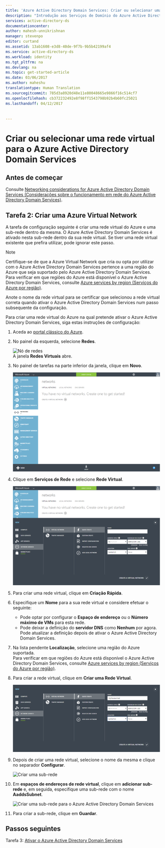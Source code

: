```yaml
---
title: 'Azure Active Directory Domain Services: Criar ou selecionar uma rede virtual | Microsoft Docs'
description: "Introdução aos Serviços de Domínio do Azure Active Directory"
services: active-directory-ds
documentationcenter: 
author: mahesh-unnikrishnan
manager: stevenpo
editor: curtand
ms.assetid: 13ab1608-e3d8-40de-9f7b-9b5b42199af4
ms.service: active-directory-ds
ms.workload: identity
ms.tgt_pltfrm: na
ms.devlang: na
ms.topic: get-started-article
ms.date: 03/06/2017
ms.author: maheshu
translationtype: Human Translation
ms.sourcegitcommit: 785d3a8920d48e11e80048665e9866f16c514cf7
ms.openlocfilehash: cb372232492e8f98ff1543798b92b4b60fc25021
ms.lasthandoff: 04/12/2017


---
```

# <a name="create-or-select-a-virtual-network-for-azure-active-directory-domain-services"></a>Criar ou selecionar uma rede virtual para o Azure Active Directory Domain Services
## <a name="before-you-begin"></a>Antes de começar
Consulte [Networking considerations for Azure Active Directory Domain Services (Considerações sobre o funcionamento em rede do Azure Active Directory Domain Services)](active-directory-ds-networking.md).

## <a name="task-2-create-an-azure-virtual-network"></a>Tarefa 2: Criar uma Azure Virtual Network
A tarefa de configuração seguinte é criar uma rede virtual do Azure e uma sub-rede dentro da mesma. O Azure Active Directory Domain Services é ativado nesta sub-rede dentro da sua rede virtual. Se tiver uma rede virtual existente que prefira utilizar, pode ignorar este passo.

> [!NOTE]
> Certifique-se de que a Azure Virtual Network que cria ou opta por utilizar com o Azure Active Directory Domain Services pertence a uma região do Azure que seja suportado pelo Azure Active Directory Domain Services. Para verificar em que regiões do Azure está disponível o Azure Active Directory Domain Services, consulte [Azure services by region (Serviços do Azure por região)](https://azure.microsoft.com/regions/#services/).
>
>Anote o nome da rede virtual para se certificar que selecionou a rede virtual correta quando ativar o Azure Active Directory Domain Services num passo subsequente da configuração.


Para criar uma rede virtual do Azure na qual pretende ativar o Azure Active Directory Domain Services, siga estas instruções de configuração:

1. Aceda ao [portal clássico do Azure](https://manage.windowsazure.com).
2. No painel da esquerda, selecione **Redes**.

    ![Nó de redes](./media/active-directory-domain-services-getting-started/networks-node.png)  
    A janela **Redes Virtuais** abre.
3. No painel de tarefas na parte inferior da janela, clique em **Novo**.

    ![Janela de Redes Virtuais](./media/active-directory-domain-services-getting-started/virtual-networks.png)
4. Clique em **Serviços de Rede** e selecione **Rede Virtual**.
    
    ![Rede virtual – criação rápida](./media/active-directory-domain-services-getting-started/virtual-network-quickcreate.png)
5. Para criar uma rede virtual, clique em **Criação Rápida**.
    
6. Especifique um **Nome** para a sua rede virtual e considere efetuar o seguinte: 
    * Pode optar por configurar o **Espaço de endereço** ou o **Número máximo de VMs** para esta rede. 
    * Pode deixar a definição do **servidor DNS** como **Nenhum** por agora. Pode atualizar a definição depois de ativar o Azure Active Directory Domain Services.
7. Na lista pendente **Localização**, selecione uma região do Azure suportada.  
    Para verificar em que regiões do Azure está disponível o Azure Active Directory Domain Services, consulte [Azure services by region (Serviços do Azure por região)](https://azure.microsoft.com/regions/#services/).
8. Para criar a rede virtual, clique em **Criar uma Rede Virtual**.

    ![Criar uma rede virtual para o Azure Active Directory Domain Services](./media/active-directory-domain-services-getting-started/create-vnet.png)
9. Depois de criar uma rede virtual, selecione o nome da mesma e clique no separador **Configurar**.

    ![Criar uma sub-rede](./media/active-directory-domain-services-getting-started/create-vnet-properties.png)
10. Em **espaços de endereços de rede virtual**, clique em **adicionar sub-rede** e, em seguida, especifique uma sub-rede com o nome **AaddsSubnet**. 

    ![Criar uma sub-rede para o Azure Active Directory Domain Services](./media/active-directory-domain-services-getting-started/create-vnet-add-subnet.png)

11. Para criar a sub-rede, clique em **Guardar**.

## <a name="next-steps"></a>Passos seguintes
Tarefa 3: [Ativar o Azure Active Directory Domain Services](active-directory-ds-getting-started-enableaadds.md)

